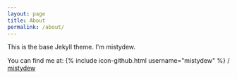 ```yaml
---
layout: page
title: About
permalink: /about/
---
```


This is the base Jekyll theme. I'm mistydew.

You can find me at: 
{% include icon-github.html username="mistydew" %} /
[mistydew](https://github.com/mistydew/mistydew.github.io)
